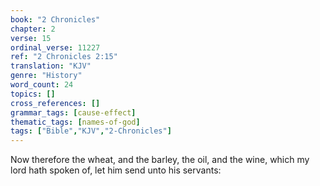 ```yaml
---
book: "2 Chronicles"
chapter: 2
verse: 15
ordinal_verse: 11227
ref: "2 Chronicles 2:15"
translation: "KJV"
genre: "History"
word_count: 24
topics: []
cross_references: []
grammar_tags: [cause-effect]
thematic_tags: [names-of-god]
tags: ["Bible","KJV","2-Chronicles"]
---
```

Now therefore the wheat, and the barley, the oil, and the wine, which my lord hath spoken of, let him send unto his servants:
